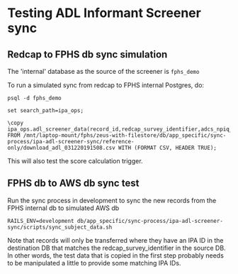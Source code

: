 # Testing ADL Informant Screener sync

## Redcap to FPHS db sync simulation

The 'internal' database as the source of the screener is `fphs_demo`

To run a simulated sync from redcap to FPHS internal Postgres, do:

    psql -d fphs_demo

    set search_path=ipa_ops;

    \copy ipa_ops.adl_screener_data(record_id,redcap_survey_identifier,adcs_npiq_timestamp,adlnpi_consent___agree,informant,adl_eat,adl_walk,adl_toilet,adl_bath,adl_groom,adl_dressa,adl_dressa_perf,adl_dressb,adl_phone,adl_phone_perf,adl_tv,adl_tva,adl_tvb,adl_tvc,adl_attnconvo,adl_attnconvo_part,adl_dishes,adl_dishes_perf,adl_belong,adl_belong_perf,adl_beverage,adl_beverage_perf,adl_snack,adl_snack_prep,adl_garbage,adl_garbage_perf,adl_travel,adl_travel_perf,adl_shop,adl_shop_select,adl_shop_pay,adl_appt,adl_appt_aware,institutionalized___1,adl_alone,adl_alone_15m,adl_alone_gt1hr,adl_alone_lt1hr,adl_currev,adl_currev_tv,adl_currev_outhome,adl_currev_inhome,adl_read,adl_read_lt1hr,adl_read_gt1hr,adl_write,adl_write_complex,adl_hob,adl_hobls___gam,adl_hobls___bing,adl_hobls___instr,adl_hobls___read,adl_hobls___tenn,adl_hobls___cword,adl_hobls___knit,adl_hobls___gard,adl_hobls___wshop,adl_hobls___art,adl_hobls___sew,adl_hobls___golf,adl_hobls___fish,adl_hobls___oth,adl_hobls_oth,adl_hobdc___1,adl_hob_perf,adl_appl,adl_applls___wash,adl_applls___dish,adl_applls___range,adl_applls___dry,adl_applls___toast,adl_applls___micro,adl_applls___vac,adl_applls___toven,adl_applls___fproc,adl_applls___oth,adl_applls_oth,adl_appl_perf,adl_comm,npi_infor,npi_inforsp,npi_delus,npi_delussev,npi_hallu,npi_hallusev,npi_agita,npi_agitasev,npi_depre,npi_depresev,npi_anxie,npi_anxiesev,npi_elati,npi_elatisev,npi_apath,npi_apathsev,npi_disin,npi_disinsev,npi_irrit,npi_irritsev,npi_motor,npi_motorsev,npi_night,npi_nightsev,npi_appet,npi_appetsev,adcs_npiq_complete) FROM /mnt/laptop-mount/fphs/zeus-with-filestore/db/app_specific/sync-process/ipa-adl-screener-sync/reference-only/download_adl_031220191508.csv WITH (FORMAT CSV, HEADER TRUE);

This will also test the score calculation trigger.

## FPHS db to AWS db sync test

Run the sync process in development to sync the new records from the FPHS internal db to simulated AWS db

    RAILS_ENV=development db/app_specific/sync-process/ipa-adl-screener-sync/scripts/sync_subject_data.sh

Note that records will only be transferred where they have an IPA ID in the destination DB that matches the redcap_survey_identifier in the source DB. In other words, the test data that is copied in the first step probably needs to be manipulated a little to provide some matching IPA IDs.
